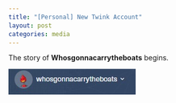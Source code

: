 ```yaml
---
title: "[Personal] New Twink Account"
layout: post
categories: media
---
```


The story of **Whosgonnacarrytheboats** begins.

![Whosgonnacarrytheboats](/assets/images/boats.jpg)

